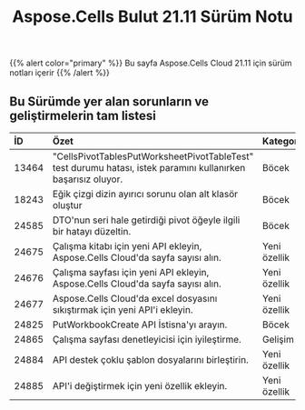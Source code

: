 ﻿---
title: Aspose.Cells Bulut 21.11 Sürüm Notu
second_title: Aspose.Cells Cloud Documen
type: docs
url: /tr/aspose-cells-cloud-21-11-release-notes/
description: Aspose.Cells Bulut, oluşturma, dönüştürme, birleştirme, bölme, korumalı, iç nesne işlemi vb. için Excel'i destekler
weight: 11
---
{{% alert color="primary" %}} 
Bu sayfa Aspose.Cells Cloud 21.11 için sürüm notları içerir
{{% /alert %}} 
## **Bu Sürümde yer alan sorunların ve geliştirmelerin tam listesi**
|**İD**|**Özet**|**Kategori**|
|:- |:- |:- |
|13464 |"CellsPivotTablesPutWorksheetPivotTableTest" test durumu hatası, istek paramını kullanırken başarısız oluyor.| Böcek|
|18243 |Eğik çizgi dizin ayırıcı sorunu olan alt klasör oluştur| Böcek|
|24585 |DTO'nun seri hale getirdiği pivot öğeyle ilgili bir hatayı düzeltin.| Böcek|
|24675 |Çalışma kitabı için yeni API ekleyin, Aspose.Cells Cloud'da sayfa sayısı alın.| Yeni özellik|
|24676 |Çalışma sayfası için yeni API ekleyin, Aspose.Cells Cloud'da sayfa sayısı alın.| Yeni özellik|
|24677 |Aspose.Cells Cloud'da excel dosyasını sıkıştırmak için yeni API'i ekleyin.| Yeni özellik|
|24825 |PutWorkbookCreate API İstisna'yı arayın.| Böcek|
|24865 |Çalışma sayfası denetleyicisi için iyileştirme.| Gelişim|
|24884 |API destek çoklu şablon dosyalarını birleştirin.| Yeni özellik|
|24885 |API'i değiştirmek için yeni özellik ekleyin.| Yeni özellik|
